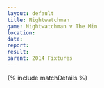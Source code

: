 ```yaml
---
layout: default
title: Nightwatchman
game: Nightwatchman v The Min
location: 
date: 
report: 
result: 
parent: 2014 Fixtures
---
```


{% include matchDetails %}
